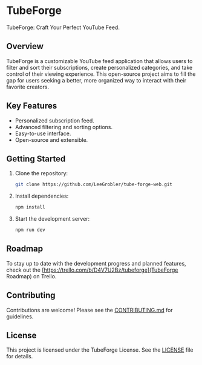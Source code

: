 # TubeForge

TubeForge: Craft Your Perfect YouTube Feed.

## Overview

TubeForge is a customizable YouTube feed application that allows users to filter and sort their subscriptions, create personalized categories, and take control of their viewing experience. This open-source project aims to fill the gap for users seeking a better, more organized way to interact with their favorite creators.

## Key Features

- Personalized subscription feed.
- Advanced filtering and sorting options.
- Easy-to-use interface.
- Open-source and extensible.

## Getting Started

1. Clone the repository:
   ```bash
   git clone https://github.com/LeeGrobler/tube-forge-web.git
   ```
2. Install dependencies:
   ```bash
   npm install
   ```
3. Start the development server:
   ```bash
   npm run dev
   ```

## Roadmap

To stay up to date with the development progress and planned features, check out the [https://trello.com/b/D4V7U2Bz/tubeforge](TubeForge Roadmap) on Trello.

## Contributing

Contributions are welcome! Please see the [CONTRIBUTING.md](CONTRIBUTING.md) for guidelines.

## License

This project is licensed under the TubeForge License. See the [LICENSE](LICENSE) file for details.
